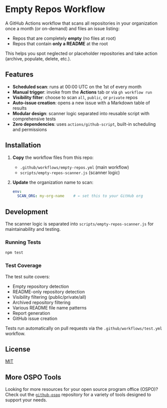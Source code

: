 # Empty Repos Workflow

A GitHub Actions workflow that scans all repositories in your organization once a month (or on-demand) and files an issue listing:

- Repos that are completely **empty** (no files at root)  
- Repos that contain **only a README** at the root  

This helps you spot neglected or placeholder repositories and take action (archive, populate, delete, etc.).

## Features

- **Scheduled scan**: runs at 00:00 UTC on the 1st of every month  
- **Manual trigger**: invoke from the **Actions** tab or via `gh workflow run`  
- **Visibility filter**: choose to scan `all`, `public`, or `private` repos  
- **Auto-issue creation**: opens a new issue with a Markdown table of results  
- **Modular design**: scanner logic separated into reusable script with comprehensive tests
- **Zero dependencies**: uses `actions/github-script`, built-in scheduling and permissions  

## Installation

1. **Copy** the workflow files from this repo:
   - `.github/workflows/empty-repos.yml` (main workflow)
   - `scripts/empty-repos-scanner.js` (scanner logic)

2. **Update** the organization name to scan:
   ```yaml
   env:
     SCAN_ORG: my-org-name    # ← set this to your GitHub org
   ```

## Development

The scanner logic is separated into `scripts/empty-repos-scanner.js` for maintainability and testing.

### Running Tests

```bash
npm test
```

### Test Coverage

The test suite covers:
- Empty repository detection
- README-only repository detection
- Visibility filtering (public/private/all)
- Archived repository filtering
- Various README file name patterns
- Report generation
- GitHub issue creation

Tests run automatically on pull requests via the `.github/workflows/test.yml` workflow.

## License

[MIT](LICENSE)

## More OSPO Tools

Looking for more resources for your open source program office (OSPO)? Check out the [`github-ospo`](https://github.com/github/github-ospo) repository for a variety of tools designed to support your needs.
